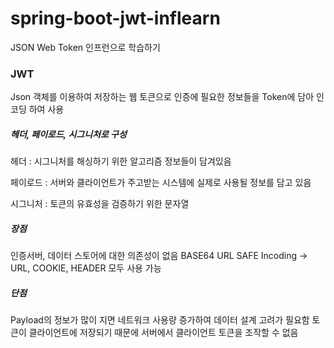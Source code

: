 # spring-boot-jwt-inflearn
 JSON Web Token 인프런으로 학습하기

### JWT
Json 객체를 이용하여 저장하는 웹 토큰으로 인증에 필요한 정보들을 Token에 담아 인코딩 하여 사용

##### 헤더, 페이로드, 시그니처로 구성
헤더 : 시그니처를 해싱하기 위한 알고리즘 정보들이 담겨있음

페이로드 : 서버와 클라이언트가 주고받는 시스템에 실제로 사용될 정보를 담고 있음

시그니처 : 토큰의 유효성을 검증하기 위한 문자열

##### 장점 
인증서버, 데이터 스토어에 대한 의존성이 없음
BASE64 URL SAFE Incoding → URL, COOKIE, HEADER 모두 사용 가능

##### 단점 
Payload의 정보가 많이 지면 네트워크 사용량 증가하여 데이터 설계 고려가 필요함
토큰이 클라이언트에 저장되기 때문에 서버에서 클라이언트 토큰을 조작할 수 없음
